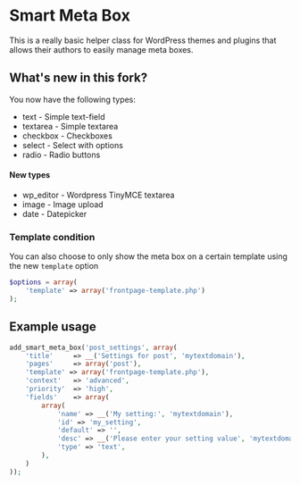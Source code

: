# Smart Meta Box

This is a really basic helper class for WordPress themes and plugins that allows their authors to easily manage meta boxes. 

## What's new in this fork?
You now have the following types:

* text - Simple text-field
* textarea - Simple textarea
* checkbox - Checkboxes
* select - Select with options
* radio - Radio buttons

#### New types

* wp_editor - Wordpress TinyMCE textarea
* image - Image upload
* date - Datepicker

### Template condition

You can also choose to only show the meta box on a certain template using the new `template` option

```php
$options = array(
    'template' => array('frontpage-template.php')
);
```

## Example usage
```php
add_smart_meta_box('post_settings', array(
	'title'     => __('Settings for post', 'mytextdomain'),
	'pages'		=> array('post'),
    'template' => array('frontpage-template.php'),
	'context'   => 'advanced',
	'priority'  => 'high',
	'fields'    => array(
		array(
			'name' => __('My setting:', 'mytextdomain'),
			'id' => 'my_setting',
			'default' => '',
			'desc' => __('Please enter your setting value', 'mytextdomain'),
			'type' => 'text',
		),
	)
));
```